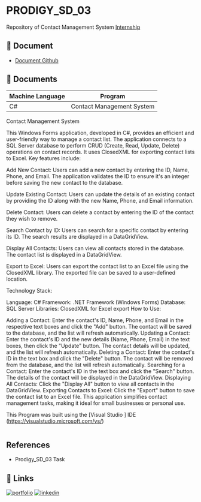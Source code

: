 
# PRODIGY_SD_03

Repository of Contact Management System
[Internship](https://github.com/LizzyTrevisan/Prodigy_SD_03/tree/main)



## 📑 Document
- [Document Github](https://github.com/LizzyTrevisan/Prodigy_SD_03/tree/main)

## 📔 Documents

| Machine Language | Program |
| ------- | ------------ |
| C# |   Contact Management System


Contact Management System

This Windows Forms application, developed in C#, provides an efficient and user-friendly way to manage a contact list. The application connects to a SQL Server database to perform CRUD (Create, Read, Update, Delete) operations on contact records. It uses ClosedXML for exporting contact lists to Excel. Key features include:

Add New Contact: Users can add a new contact by entering the ID, Name, Phone, and Email. The application validates the ID to ensure it's an integer before saving the new contact to the database.

Update Existing Contact: Users can update the details of an existing contact by providing the ID along with the new Name, Phone, and Email information.

Delete Contact: Users can delete a contact by entering the ID of the contact they wish to remove.

Search Contact by ID: Users can search for a specific contact by entering its ID. The search results are displayed in a DataGridView.

Display All Contacts: Users can view all contacts stored in the database. The contact list is displayed in a DataGridView.

Export to Excel: Users can export the contact list to an Excel file using the ClosedXML library. The exported file can be saved to a user-defined location.

Technology Stack:

Language: C#
Framework: .NET Framework (Windows Forms)
Database: SQL Server
Libraries: ClosedXML for Excel export
How to Use:

Adding a Contact: Enter the contact's ID, Name, Phone, and Email in the respective text boxes and click the "Add" button. The contact will be saved to the database, and the list will refresh automatically.
Updating a Contact: Enter the contact's ID and the new details (Name, Phone, Email) in the text boxes, then click the "Update" button. The contact details will be updated, and the list will refresh automatically.
Deleting a Contact: Enter the contact's ID in the text box and click the "Delete" button. The contact will be removed from the database, and the list will refresh automatically.
Searching for a Contact: Enter the contact's ID in the text box and click the "Search" button. The details of the contact will be displayed in the DataGridView.
Displaying All Contacts: Click the "Display All" button to view all contacts in the DataGridView.
Exporting Contacts to Excel: Click the "Export" button to save the contact list to an Excel file.
This application simplifies contact management tasks, making it ideal for small businesses or personal use.




This Program was built using the [Visual Studio ] IDE (https://visualstudio.microsoft.com/vs/)
```

```
## References
- Prodigy_SD_03 Task

## 🔗 Links
[![portfolio](https://img.shields.io/badge/my_portfolio-000?style=for-the-badge&logo=ko-fi&logoColor=white)](https://leizianetrevisan.notion.site/Hello-I-m-Leiziane-3801bd1694ac46f8a28fddcca61fe34e/)
[![linkedin](https://img.shields.io/badge/linkedin-0A66C2?style=for-the-badge&logo=linkedin&logoColor=white)](https://www.linkedin.com/)

